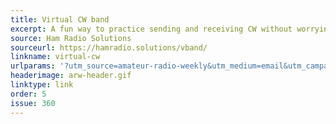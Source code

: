```yaml
---
title: Virtual CW band
excerpt: A fun way to practice sending and receiving CW without worrying about a radio, an antenna, a license, good propagation, or RF noise.
source: Ham Radio Solutions
sourceurl: https://hamradio.solutions/vband/
linkname: virtual-cw
urlparams: '?utm_source=amateur-radio-weekly&utm_medium=email&utm_campaign=newsletter'
headerimage: arw-header.gif
linktype: link
order: 5
issue: 360
---
```

